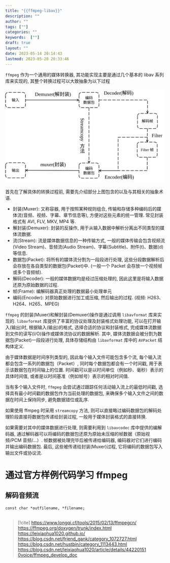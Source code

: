 ```yaml
---
title: "{{ffmpeg-libav}}"
description: ""
author: ""
tags: [""]
categories: ""
keywords:  [""]
draft: true
layout: ""
date: 2023-05-14 20:14:43
lastmod: 2023-05-20 20:33:46
---
```




`ffmpeg` 作为一个通用的媒体转换器,  其功能实现主要是通过几个基本的 libav 系列库来实现的,  其整个转换过程可以大致抽象为以下过程

![](ffmpeg-libav.assets/ffmpeg.svg)

首先在了解具体的转换过程前,  需要先介绍部分上图包含的以及与其相关的抽象术语.

- 封装(Muxer): 又称容器,  用于按照某种规则组合,  传输和存储多种编码后的媒体流(音频、视频、字幕、章节信息等),  方便对这些元素的统一管理. 常见封装格式有 AVI, FLV, MKV, MP4 等.
- 解封装(Demuxer): 封装的反操作,  用于从输入数据中解析分离出不同类型的媒体流数据.
- 流(Stream): 流是媒体数据信息的一种传输方式,  一般的媒体传输会包含视频流(Video Stream)、音频流(Audio Stream)、字幕(Subtitle)、附件(t)、数据(d)等信息.
- 数据包(Packet): 将所有的媒体流分割为一段段进行处理,  这些分段数据解析后会存放在各自类型的数据包(Packet)中. (一般一个 Packet 会存放一个视频帧或多个音频帧).
- 解码(Decoder): 一般的媒体数据均是经过压缩处理的,  因此这里是将输入数据还原为原始数据的过程.
- 帧(Frame): 编解码器真正处理的数据最小处理单元
- 编码(Encoder): 对原始数据进行加工或压缩,  然后输出的过程. (视频: H263、H264、H265、MPEG)


`ffmpeg` 的封装(Muxer)和解封装(Demuxer)操作是通过调用 `libavformat` 库来实现的. `libavformat` 库提供了丰富的协议处理及封装格式处理功能,  可以在打开输入(输出)时,  根据输入(输出)的格式,  选择合适的协议和封装格式,  完成媒体流数据到文件的读写(I/O)操作或媒体流协议的数据解析. 其中,  媒体流数据会被分割为数据包(Packet)一段段进行处理,  具体存储结构由 `libavformat` 库中的 `AVPacket` 结构体定义. 

由于媒体数据是时间序列类型的,  因此每个输入文件可能包含多个流, 每个输入流都会包含一系列的数据包（Packet）,  同时每个数据包都会有一个时间戳, 用于表示该数据包在时间轴上的位置. 时间戳可以是以时间单位（例如秒、毫秒）表示的具体时间值, 或者是以时间基准（例如帧号）表示的相对时间值. 

当有多个输入文件时,  `ffmpeg` 会尝试通过跟踪任何活动输入流上的最低时间戳,  选择具有最小时间戳的数据包作为当前处理的数据包,  来确保多个输入文件之间的数据在时间上保持同步, 避免数据错位或乱序. 

如果使用 ffmpeg 时采用 `streamcopy` 方法, 则可以直接略过编码数据包的解码处理阶段直接将数据包传递给封装过程, 一般用于媒体封装格式的直接转换. 

如果需要对其中的媒体数据进行处理, 则需要利用到 `libavcodec` 库中提供的编解码器, 通过解码器可以将编码的数据包还原为原始未压缩的帧数据（原始视频/PCM 音频/...）. 帧数据被处理完毕后被传递给编码器, 编码器对它们进行编码并输出编码数据包. 最后, 这些被传递给封装(Muxer)过程, 它将编码的数据包写入输出文件或协议流. 

# 通过官方样例代码学习 ffmpeg

## 解码音频流

```
const char *outfilename, *filename;


```


> [!cite]
> https://www.longqi.cf/tools/2015/02/13/ffmpegcn/
> https://ffmpeg.org/doxygen/trunk/index.html
> https://leixiaohua1020.github.io/
> https://blog.csdn.net/friend_gank/category_1072727.html
> https://blog.csdn.net/hustbin/category_1113443.html
> https://blog.csdn.net/leixiaohua1020/article/details/44220151
> [0voice/ffmpeg_develop_doc](https://github.com/0voice/ffmpeg_develop_doc)
